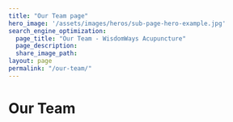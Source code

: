 ```yaml
---
title: "Our Team page"
hero_image: '/assets/images/heros/sub-page-hero-example.jpg'
search_engine_optimization:
  page_title: "Our Team - WisdomWays Acupuncture"
  page_description:
  share_image_path:
layout: page
permalink: "/our-team/"
---
```

# Our Team